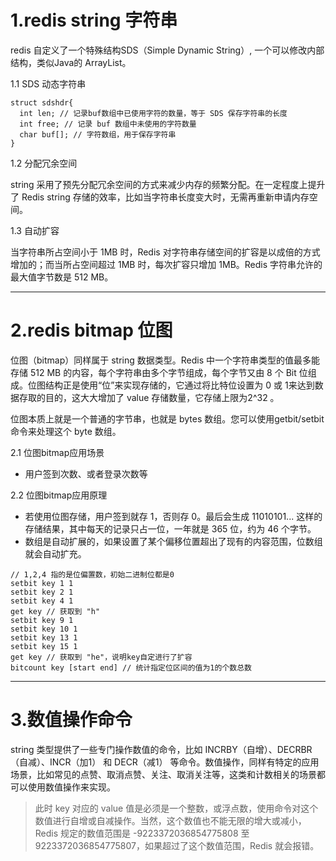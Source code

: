 # 1.redis string 字符串

redis 自定义了一个特殊结构SDS（Simple Dynamic String）, 一个可以修改内部结构，类似Java的 ArrayList。

1.1 SDS 动态字符串

```text
struct sdshdr{
  int len; // 记录buf数组中已使用字符的数量，等于 SDS 保存字符串的长度
  int free; // 记录 buf 数组中未使用的字符数量
  char buf[]; // 字符数组，用于保存字符串
}
```

1.2 分配冗余空间

string 采用了预先分配冗余空间的方式来减少内存的频繁分配。在一定程度上提升了 Redis string 存储的效率，比如当字符串长度变大时，无需再重新申请内存空间。

1.3 自动扩容

当字符串所占空间小于 1MB 时，Redis 对字符串存储空间的扩容是以成倍的方式增加的；而当所占空间超过 1MB 时，每次扩容只增加 1MB。Redis 字符串允许的最大值字节数是 512 MB。

------

# 2.redis bitmap 位图

位图（bitmap）同样属于 string 数据类型。Redis 中一个字符串类型的值最多能存储 512 MB 的内容，每个字符串由多个字节组成，每个字节又由 8 个 Bit 位组成。位图结构正是使用“位”来实现存储的，它通过将比特位设置为
0 或 1来达到数据存取的目的，这大大增加了 value 存储数量，它存储上限为2^32 。

位图本质上就是一个普通的字节串，也就是 bytes 数组。您可以使用getbit/setbit命令来处理这个 byte 数组。

2.1 位图bitmap应用场景

- 用户签到次数、或者登录次数等

2.2 位图bitmap应用原理

- 若使用位图存储，用户签到就存 1，否则存 0。最后会生成 11010101... 这样的存储结果，其中每天的记录只占一位，一年就是 365 位，约为 46 个字节。
- 数组是自动扩展的，如果设置了某个偏移位置超出了现有的内容范围，位数组就会自动扩充。

```text
// 1,2,4 指的是位偏置数，初始二进制位都是0
setbit key 1 1 
setbit key 2 1
setbit key 4 1
get key // 获取到 "h"
setbit key 9 1
setbit key 10 1
setbit key 13 1
setbit key 15 1
get key // 获取到 "he"，说明key自定进行了扩容
bitcount key [start end] // 统计指定位区间的值为1的个数总数
```

------

# 3.数值操作命令

string 类型提供了一些专门操作数值的命令，比如 INCRBY（自增）、DECRBR（自减）、INCR（加1） 和 DECR（减1）
等命令。数值操作，同样有特定的应用场景，比如常见的点赞、取消点赞、关注、取消关注等，这类和计数相关的场景都可以使用数值操作来实现。

> 此时 key 对应的 value 值是必须是一个整数，或浮点数，使用命令对这个数值进行自增或自减操作。当然，这个数值也不能无限的增大或减小， Redis 规定的数值范围是 -9223372036854775808 至 9223372036854775807，如果超过了这个数值范围，Redis 就会报错。


